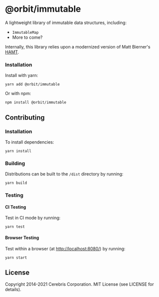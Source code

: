 # @orbit/immutable

A lightweight library of immutable data structures, including:

- `ImmutableMap`
- More to come?

Internally, this library relies upon a modernized version of Matt Bierner's
[HAMT](https://github.com/mattbierner/hamt).

### Installation

Install with yarn:

```
yarn add @orbit/immutable
```

Or with npm:

```
npm install @orbit/immutable
```

## Contributing

### Installation

To install dependencies:

```
yarn install
```

### Building

Distributions can be built to the `/dist` directory by running:

```
yarn build
```

### Testing

#### CI Testing

Test in CI mode by running:

```
yarn test
```

#### Browser Testing

Test within a browser
(at [http://localhost:8080/](http://localhost:8080/)) by running:

```
yarn start
```

## License

Copyright 2014-2021 Cerebris Corporation. MIT License (see LICENSE for details).
